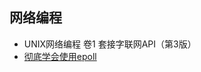 ## 网络编程
- UNIX网络编程 卷1 套接字联网API（第3版）
- [彻底学会使用epoll](http://blog.chinaunix.net/uid/28541347/sid-193117-list-1.html)
